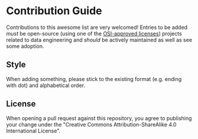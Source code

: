 # Contribution Guide

Contributions to this awesome list are very welcomed!
Entries to be added *must* be open-source
(using one of the [OSI-approved licenses](https://opensource.org/licenses)) projects related to data engineering and *should* be actively maintained as well as see some adoption.

## Style

When adding something, please stick to the existing format (e.g. ending with dot) and alphabetical order.

## License

When opening a pull request against this repository, you agree to publishing your change under the "Creative Commons Attribution-ShareAlike 4.0 International License".
